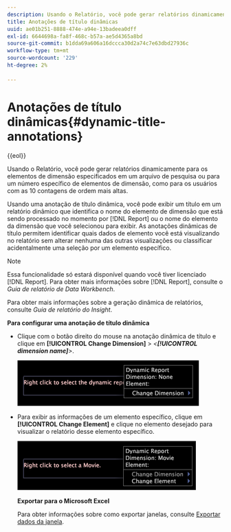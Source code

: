 ```yaml
---
description: Usando o Relatório, você pode gerar relatórios dinamicamente para os elementos de dimensão especificados em um arquivo de pesquisa ou para um número específico de elementos de dimensão, como para os usuários com as 10 contagens de ordem mais altas.
title: Anotações de título dinâmicas
uuid: ae01b251-8888-474e-a94e-13badeea0dff
exl-id: 6644698a-fa8f-468c-b57a-ae5d4365a8bd
source-git-commit: b1dda69a606a16dccca30d2a74c7e63dbd27936c
workflow-type: tm+mt
source-wordcount: '229'
ht-degree: 2%

---
```


# Anotações de título dinâmicas{#dynamic-title-annotations}

{{eol}}

Usando o Relatório, você pode gerar relatórios dinamicamente para os elementos de dimensão especificados em um arquivo de pesquisa ou para um número específico de elementos de dimensão, como para os usuários com as 10 contagens de ordem mais altas.

Usando uma anotação de título dinâmica, você pode exibir um título em um relatório dinâmico que identifica o nome do elemento de dimensão que está sendo processado no momento por [!DNL Report] ou o nome do elemento da dimensão que você selecionou para exibir. As anotações dinâmicas de título permitem identificar quais dados de elemento você está visualizando no relatório sem alterar nenhuma das outras visualizações ou classificar acidentalmente uma seleção por um elemento específico.

>[!NOTE]
>
>Essa funcionalidade só estará disponível quando você tiver licenciado [!DNL Report]. Para obter mais informações sobre [!DNL Report], consulte o *Guia de relatório de Data Workbench*.

Para obter mais informações sobre a geração dinâmica de relatórios, consulte *Guia de relatório do Insight*.

**Para configurar uma anotação de título dinâmica**

* Clique com o botão direito do mouse na anotação dinâmica de título e clique em **[!UICONTROL Change Dimension]** > *&lt;**[!UICONTROL dimension name]**>*.

   ![](assets/mnu_DynamicTitle.png)

* Para exibir as informações de um elemento específico, clique em **[!UICONTROL Change Element]** e clique no elemento desejado para visualizar o relatório desse elemento específico.

   ![](assets/mnu_DynamicTitle_Element.png)

   **Exportar para o Microsoft Excel**

   Para obter informações sobre como exportar janelas, consulte [Exportar dados da janela](../../../../home/c-get-started/c-wk-win-wksp/c-exp-win-data.md#concept-8df61d64ed434cc5a499023c44197349).
